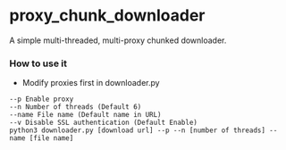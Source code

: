 # proxy_chunk_downloader
A simple multi-threaded, multi-proxy chunked downloader.

### How to use it
- Modify proxies first in downloader.py

```
--p Enable proxy
--n Number of threads (Default 6)
--name File name (Default name in URL)
--v Disable SSL authentication (Default Enable)
python3 downloader.py [download url] --p --n [number of threads] --name [file name]
```
